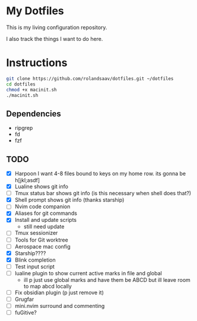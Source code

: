 # My Dotfiles
This is my living configuration repository.

I also track the things I want to do here.

# Instructions
```sh
git clone https://github.com/rolandsaav/dotfiles.git ~/dotfiles
cd dotfiles
chmod +x macinit.sh
./macinit.sh

```

## Dependencies
- ripgrep
- fd
- fzf


## TODO
- [x] Harpoon
    I want 4-8 files bound to keys on my home row.
    its gonna be <leader>h[jkl;asdf]
- [x] Lualine shows git info
- [ ] Tmux status bar shows git info (is this necessary when shell does that?)
- [x] Shell prompt shows git info (thanks starship)
- [ ] Nvim code companion
- [x] Aliases for git commands
- [x] Install and update scripts
    - still need update
- [ ] Tmux sessionizer
- [ ] Tools for Git worktree
- [ ] Aerospace mac config
- [x] Starship????
- [x] Blink completion
- [ ] Test input script
- [ ] lualine plugin to show current active marks in file and global
    - ill p just use global marks and have them be ABCD but ill leave room to map abcd locally
- [ ] Fix obsidian plugin (p just remove it)
- [ ] Grugfar
- [ ] mini.nvim surround and commenting
- [ ] fuGitive?
